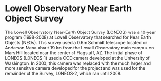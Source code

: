 # Lowell Observatory Near Earth Object Survey

The Lowell Observatory Near-Earth Object Survey (LONEOS) was a 10-year program (1998-2008) at 
Lowell Observatory that searched for Near Earth Objects (NEOs).  This survey used a 0.6m Schmidt 
telescope located on Anderson Mesa about 19 km from the Lowell Observatory main campus on Mars 
Hill located near the center of Flagstaff, AZ.  The initial phase of LONEOS (LONEOS-1) used a 
CCD camera developed at the University of Washington. In 2000, this camera was replaced with 
the much larger and more sensitive camera developed for the project and was used for the 
remainder of the Survey, LONEOS-2, which ran until 2008.
